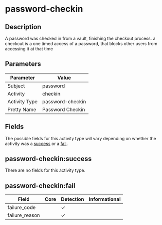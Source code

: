 password-checkin
================

Description
-----------
A password was checked in from a vault, finishing the checkout process. a checkout is a one timed access of a password, that blocks other users from accessing it at that time

Parameters
----------
| Parameter     | Value            |
| ------------- | ---------------- |
| Subject       | password         |
| Activity      | checkin          |
| Activity Type | password-checkin |
| Pretty Name   | Password Checkin |


Fields
------

The possible fields for this activity type will vary depending on whether the activity was a [success](#password-checkinsuccess) or a [fail](#password-checkinfail).


password-checkin:success
------------------------

There are no fields for this activity type.


password-checkin:fail
---------------------

| Field          | Core | Detection | Informational |
| -------------- | ---- | --------- | ------------- |
| failure_code   |      | &#10003;  |               |
| failure_reason |      | &#10003;  |               |